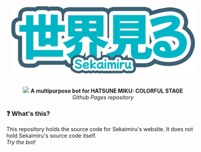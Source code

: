 <div align="center">
  <img src="./assets/wordmark.png">
  <br><br>
  
  <img src="https://www.google.com/s2/favicons?domain=projectsekai.fandom.com"> <strong>A multipurpose bot for HATSUNE MIKU: COLORFUL STAGE</strong>
  <br>
  <em>Github Pages repository</em>
</div>

### ❓ What's this?
This repository holds the source code for Sekaimiru's website. It does not hold Sekaimiru's source code itself.
<br>
*Try the bot!*
